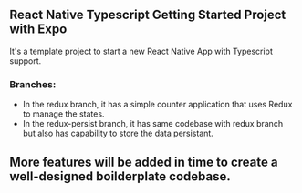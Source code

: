 ## React Native Typescript Getting Started Project with Expo

It's a template project to start a new React Native App with Typescript support.


### Branches:
- In the redux branch, it has a simple counter application that uses Redux to manage the states.
- In the redux-persist branch, it has same codebase with redux branch but also has capability to store the data persistant.


## More features will be added in time to create a well-designed boilderplate codebase.

